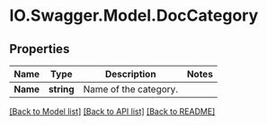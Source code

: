 # IO.Swagger.Model.DocCategory
## Properties

Name | Type | Description | Notes
------------ | ------------- | ------------- | -------------
**Name** | **string** | Name of the category. | 

[[Back to Model list]](../README.md#documentation-for-models) [[Back to API list]](../README.md#documentation-for-api-endpoints) [[Back to README]](../README.md)

